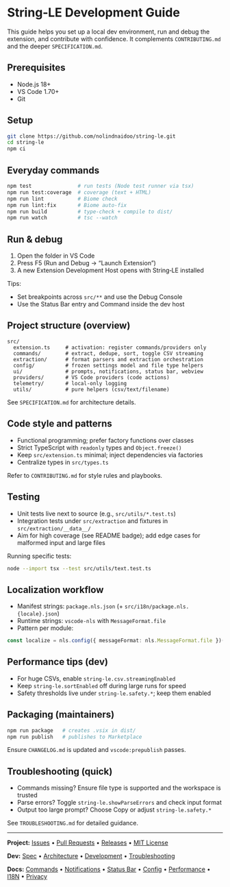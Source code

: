 # String‑LE Development Guide

This guide helps you set up a local dev environment, run and debug the extension, and contribute with confidence. It complements `CONTRIBUTING.md` and the deeper `SPECIFICATION.md`.

## Prerequisites

- Node.js 18+
- VS Code 1.70+
- Git

## Setup

```bash
git clone https://github.com/nolindnaidoo/string-le.git
cd string-le
npm ci
```

## Everyday commands

```bash
npm test               # run tests (Node test runner via tsx)
npm run test:coverage  # coverage (text + HTML)
npm run lint           # Biome check
npm run lint:fix       # Biome auto-fix
npm run build          # type-check + compile to dist/
npm run watch          # tsc --watch
```

## Run & debug

1. Open the folder in VS Code
2. Press F5 (Run and Debug → “Launch Extension”)
3. A new Extension Development Host opens with String‑LE installed

Tips:
- Set breakpoints across `src/**` and use the Debug Console
- Use the Status Bar entry and Command inside the dev host

## Project structure (overview)

```
src/
  extension.ts     # activation: register commands/providers only
  commands/        # extract, dedupe, sort, toggle CSV streaming
  extraction/      # format parsers and extraction orchestration
  config/          # frozen settings model and file type helpers
  ui/              # prompts, notifications, status bar, webview
  providers/       # VS Code providers (code actions)
  telemetry/       # local-only logging
  utils/           # pure helpers (csv/text/filename)
```

See `SPECIFICATION.md` for architecture details.

## Code style and patterns

- Functional programming; prefer factory functions over classes
- Strict TypeScript with `readonly` types and `Object.freeze()`
- Keep `src/extension.ts` minimal; inject dependencies via factories
- Centralize types in `src/types.ts`

Refer to `CONTRIBUTING.md` for style rules and playbooks.

## Testing

- Unit tests live next to source (e.g., `src/utils/*.test.ts`)
- Integration tests under `src/extraction` and fixtures in `src/extraction/__data__/`
- Aim for high coverage (see README badge); add edge cases for malformed input and large files

Running specific tests:

```bash
node --import tsx --test src/utils/text.test.ts
```

## Localization workflow

- Manifest strings: `package.nls.json` (+ `src/i18n/package.nls.{locale}.json`)
- Runtime strings: `vscode-nls` with `MessageFormat.file`
- Pattern per module:

```ts
const localize = nls.config({ messageFormat: nls.MessageFormat.file })()
```

## Performance tips (dev)

- For huge CSVs, enable `string-le.csv.streamingEnabled`
- Keep `string-le.sortEnabled` off during large runs for speed
- Safety thresholds live under `string-le.safety.*`; keep them enabled

## Packaging (maintainers)

```bash
npm run package   # creates .vsix in dist/
npm run publish   # publishes to Marketplace
```

Ensure `CHANGELOG.md` is updated and `vscode:prepublish` passes.

## Troubleshooting (quick)

- Commands missing? Ensure file type is supported and the workspace is trusted
- Parse errors? Toggle `string-le.showParseErrors` and check input format
- Output too large prompt? Choose Copy or adjust `string-le.safety.*`

See `TROUBLESHOOTING.md` for detailed guidance.


---
**Project:** [Issues](https://github.com/nolindnaidoo/string-le/issues) • [Pull Requests](https://github.com/nolindnaidoo/string-le/pulls) • [Releases](https://github.com/nolindnaidoo/string-le/releases) • [MIT License](LICENSE)

**Dev:** [Spec](SPECIFICATION.md) • [Architecture](ARCHITECTURE.md) • [Development](DEVELOPMENT.md)  • [Troubleshooting](TROUBLESHOOTING.md)

**Docs:** [Commands](COMMANDS.md) • [Notifications](NOTIFICATIONS.md) • [Status Bar](STATUSBAR.md) • [Config](CONFIGURATION.md) • [Performance](PERFORMANCE.md) • [I18N](I18N.md) • [Privacy](PRIVACY.md)
